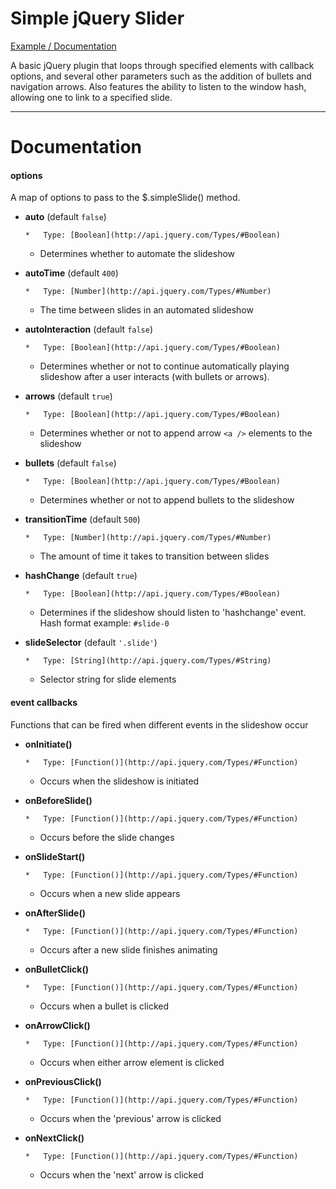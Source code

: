 # Simple jQuery Slider
[Example / Documentation](http://loganstellway.github.io/projects/simple-jquery-slider/)


A basic jQuery plugin that loops through specified elements with callback options, and several other parameters such as the addition of bullets and navigation arrows. Also features the ability to listen to the window hash, allowing one to link to a specified slide.

* * *

# Documentation
#### options [](#Options)

A map of options to pass to the $.simpleSlide() method.

*   **auto** (default `false`)

        *   Type: [Boolean](http://api.jquery.com/Types/#Boolean)
    *   Determines whether to automate the slideshow
*   **autoTime** (default `400`)

        *   Type: [Number](http://api.jquery.com/Types/#Number)
    *   The time between slides in an automated slideshow
*   **autoInteraction** (default `false`)

        *   Type: [Boolean](http://api.jquery.com/Types/#Boolean)
    *   Determines whether or not to continue automatically playing slideshow after a user interacts (with bullets or arrows).
*   **arrows** (default `true`)

        *   Type: [Boolean](http://api.jquery.com/Types/#Boolean)
    *   Determines whether or not to append arrow `<a />` elements to the slideshow
*   **bullets** (default `false`)

        *   Type: [Boolean](http://api.jquery.com/Types/#Boolean)
    *   Determines whether or not to append bullets to the slideshow
*   **transitionTime** (default `500`)

        *   Type: [Number](http://api.jquery.com/Types/#Number)
    *   The amount of time it takes to transition between slides
*   **hashChange** (default `true`)

        *   Type: [Boolean](http://api.jquery.com/Types/#Boolean)
    *   Determines if the slideshow should listen to 'hashchange' event. Hash format example: `#slide-0`
*   **slideSelector** (default `'.slide'`)

        *   Type: [String](http://api.jquery.com/Types/#String)
    *   Selector string for slide elements

#### event callbacks [](#Callbacks)

Functions that can be fired when different events in the slideshow occur

*   **onInitiate()**

        *   Type: [Function()](http://api.jquery.com/Types/#Function)
    *   Occurs when the slideshow is initiated
*   **onBeforeSlide()**

        *   Type: [Function()](http://api.jquery.com/Types/#Function)
    *   Occurs before the slide changes
*   **onSlideStart()**

        *   Type: [Function()](http://api.jquery.com/Types/#Function)
    *   Occurs when a new slide appears
*   **onAfterSlide()**

        *   Type: [Function()](http://api.jquery.com/Types/#Function)
    *   Occurs after a new slide finishes animating
*   **onBulletClick()**

        *   Type: [Function()](http://api.jquery.com/Types/#Function)
    *   Occurs when a bullet is clicked
*   **onArrowClick()**

        *   Type: [Function()](http://api.jquery.com/Types/#Function)
    *   Occurs when either arrow element is clicked
*   **onPreviousClick()**

        *   Type: [Function()](http://api.jquery.com/Types/#Function)
    *   Occurs when the 'previous' arrow is clicked
*   **onNextClick()**

        *   Type: [Function()](http://api.jquery.com/Types/#Function)
    *   Occurs when the 'next' arrow is clicked